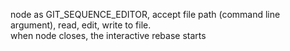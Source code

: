 node as GIT_SEQUENCE_EDITOR, accept file path (command line argument), read, edit, write to file.<br>
when node closes, the interactive rebase starts